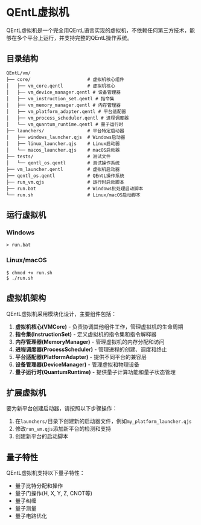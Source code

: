 # QEntL虚拟机

QEntL虚拟机是一个完全用QEntL语言实现的虚拟机，不依赖任何第三方技术，能够在多个平台上运行，并支持完整的QEntL操作系统。

## 目录结构

```
QEntL/vm/
├── core/                     # 虚拟机核心组件
│   ├── vm_core.qentl         # 虚拟机核心
│   ├── vm_device_manager.qentl # 设备管理器
│   ├── vm_instruction_set.qentl # 指令集
│   ├── vm_memory_manager.qentl # 内存管理器
│   ├── vm_platform_adapter.qentl # 平台适配器
│   ├── vm_process_scheduler.qentl # 进程调度器
│   └── vm_quantum_runtime.qentl # 量子运行时
├── launchers/                # 平台特定启动器
│   ├── windows_launcher.qjs  # Windows启动器
│   ├── linux_launcher.qjs    # Linux启动器
│   └── macos_launcher.qjs    # macOS启动器
├── tests/                    # 测试文件
│   └── qentl_os.qentl        # 测试操作系统
├── vm_launcher.qentl         # 虚拟机启动器
├── qentl_os.qentl            # QEntL操作系统
├── run_vm.qjs                # 运行时启动脚本
├── run.bat                   # Windows批处理启动脚本
└── run.sh                    # Linux/macOS启动脚本
```

## 运行虚拟机

### Windows

```
> run.bat
```

### Linux/macOS

```
$ chmod +x run.sh
$ ./run.sh
```

## 虚拟机架构

QEntL虚拟机采用模块化设计，主要组件包括：

1. **虚拟机核心(VMCore)** - 负责协调其他组件工作，管理虚拟机的生命周期
2. **指令集(InstructionSet)** - 定义虚拟机的指令集和指令解释器
3. **内存管理器(MemoryManager)** - 管理虚拟机的内存分配和访问
4. **进程调度器(ProcessScheduler)** - 管理进程的创建、调度和终止
5. **平台适配器(PlatformAdapter)** - 提供不同平台的兼容层
6. **设备管理器(DeviceManager)** - 管理虚拟和物理设备
7. **量子运行时(QuantumRuntime)** - 提供量子计算功能和量子状态管理

## 扩展虚拟机

要为新平台创建启动器，请按照以下步骤操作：

1. 在`launchers/`目录下创建新的启动器文件，例如`my_platform_launcher.qjs`
2. 修改`run_vm.qjs`添加新平台的检测和支持
3. 创建新平台的启动脚本

## 量子特性

QEntL虚拟机支持以下量子特性：

- 量子比特分配和操作
- 量子门操作(H, X, Y, Z, CNOT等)
- 量子纠缠
- 量子测量
- 量子电路优化 